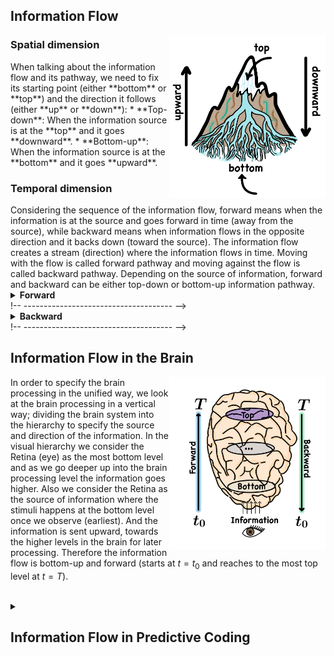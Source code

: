   <summary> <h2> 
  Information Flow
  </h2> </summary>
  
  <img src="images/Flow.png" width="250" align="right"/>

  <h3>Spatial dimension</h3>
  When talking about the information flow and its pathway, we need to fix
  its starting point (either **bottom** or **top**) and the direction it follows (either **up** or **down**):
  * **Top-down**: When the information source is at the **top** and it goes **downward**.
  * **Bottom-up**: When the information source is at the **bottom** and it goes **upward**. 

  <h3>Temporal dimension</h3>
  Considering the sequence of the information flow, forward means
  when the information is at the source and goes forward in time 
  (away from the source), while backward means when information 
  flows in the opposite direction and it backs down (toward the 
  source). The information flow creates a stream (direction) where the information
  flows in time. Moving with the flow is called forward pathway and moving
  against the flow is called backward pathway.
  Depending on the source of information, forward and backward can be
  either top-down or bottom-up information pathway.
  <!-- ------------------------------------- -->
  <!-- 🔹🔹🔹🔹🔹 --> <details><summary> <strong> Forward </strong></summary>
     
   **Forward = Top-down** and **Backward = Bottom-up**
   When the information source is at the **top**, so 
   it starts from the **top** and goes towards **down** (downward).
   Information moves with the flow (away from the source/
   up-stream/initial/begining of the stream).
  </details>  <!-- END 🔹 -->
  !-- ------------------------------------- -->
  <!-- 🔹🔹🔹🔹🔹 --> <details><summary> <strong> Backward </strong></summary>
  
   **Backward = Top-down** and **Forward = Bottom-up**
   When the information source is at the **bottom**, so 
   it starts from the **top** and goes towards **up** (upward). 
   Information moves against the flow (towards the source).
   Information moves up (towards the the source/
   down-stream/initial/end of the stream).
  </details>  <!-- END 🔹 -->
  !-- ------------------------------------- -->
  <!-- ------------------------------------------------------------------ -->

  <summary> <h2> 
  Information Flow in the Brain
  </h2></summary>

  <img src="images/brain_flow.png" width="250" align="right"/>

  In order to specify the brain processing in the unified way, we look 
  at the brain processing in a vertical way; dividing the brain system into 
  the hierarchy to specify the source and direction of the information.
  In the visual hierarchy we consider the Retina (eye) as the most bottom level and as we go 
  deeper up into the brain processing level the information goes higher.
  Also we consider the Retina as the source of information where the stimuli 
  happens at the bottom level once we observe (earliest).
  And the information is sent upward, towards the higher levels in the brain
  for later processing.
  Therefore the information flow is bottom-up and forward
  (starts at $t=t_0$ and reaches to the most top level at $t=T$).


  <!-- ------------------------------------------------------------------ -->
<br>
  <!-- ------------------------------------------------------------------ --> 
  <details>
  <summary> <h2> 
  Information Flow in Predictive Coding
  </h2></summary>

  The observation happens when the reflected light from outside hits 
  the Retina and passes through it.
  
  Traditionally it has been thought that has unidirectional information flow encoding stimuli; 
  The stimuli (the input light) is sent forward to the brain to be processed and make the learning 
  happen; solely a bottom-up processing where there is a one-way flow 
  (forward only).
  
  **Forward pathway:** Retina (RGC) → LGN → V1 → V2 → ... → V4 → IT
  
  </details>
   <!-- ------------------------------------------------------------------ -->
<!-- END 🛜 -->

